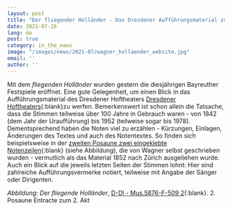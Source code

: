 ```yaml
---
layout: post
title: "Der fliegender Holländer - Das Dresdener Aufführungsmaterial zu Richard Wagners Oper"
date: 2021-07-26
lang: de
post: true
category: in_the_news
image: "/images/news/2021-07/wagner_hollaender_website.jpg"
email: ''
author: ''
---
```


Mit dem _fliegenden Holländer_ wurden gestern die diesjährigen Bayreuther Festspiele eröffnet. Eine gute Gelegenheit, um einen Blick in das Aufführungsmaterial des Dresdener Hoftheaters [Dresdener Hoftheaters](https://opac.rism.info/search?id=270002004&View=rism){:blank}zu werfen. Bemerkenswert ist schon allein die Tatsache, dass die Stimmen teilweise über 100 Jahre in Gebrauch waren - von 1842 (dem Jahr der Uraufführung) bis 1952 (teilweise sogar bis 1978). Dementsprechend haben die Noten viel zu erzählen - Kürzungen, Einlagen, Änderungen des Textes und auch des Notentextes. So finden sich beispielsweise in der [zweiten Posaune zwei eingeklebte Notenzeilen](https://digital.slub-dresden.de/werkansicht/dlf/74361/2179){:blank} (siehe Abbildung), die von Wagner selbst geschrieben wurden - vermutlich als das Material 1852 nach Zürich ausgeliehen wurde. Auch ein Blick auf die jeweils letzten Seiten der Stimmen lohnt: Hier sind zahlreiche Aufführungsvermerke notiert, teilweise mit Angabe der Sänger oder Dirigenten. 

_Abbildung_: _Der fliegende Holländer_, [D-Dl - Mus.5876-F-509 2](https://digital.slub-dresden.de/werkansicht/dlf/74361/2179){:blank}. 2. Posaune Entracte zum 2. Akt 
